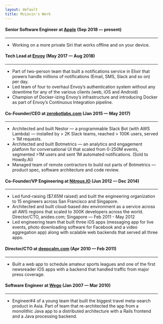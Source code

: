```yaml
---
layout: default
title: McLovin's Work
---
```


#### Senior Software Engineer at [Apple](https://apple.com) (Sep 2018 &mdash; present)
* * *

* Working on a more private Siri that works offline and on your device.

#### Tech Lead at [Envoy](https://envoy.com) (May 2017 &mdash; Aug 2018)
* * *

* Part of two-person team that built a notifications service in Elixir that powers
handle millions of notifications (Email, SMS, Slack and so on) per day.
* Led team of four to overhaul Envoy’s authentication system without any downtime
for any of the various clients (web, iOS and Android)
* Champion of Docker-izing Envoy’s infrastructure and introducing Docker as part of
Envoy’s Continuous Integration pipeline.


#### Co-Founder/CEO at [zerobotlabs.com](https://zerobotlabs.com) (Jan 2015 &mdash; May 2017)
* * *

* Architected and built Nestor — a programmable Slack Bot (with AWS Lambda) —
installed by > 2K Slack teams, reached > 100K users, served > 1M requests.
* Architected and built Botmetrics — an analytics and engagement platform for
conversational UI that scaled from 0-250M events, segmented >1M users and sent
1M automated notifications. (Sold to Howdy.AI)
* Managed team of remote contractors to build out parts of Botmetrics — product
spec, software architecture and code review.

#### Co-Founder/VP Engineering at [Nitrous.IO](https://nitrous.io) (Jun 2012 &mdash; Dec 2014)
* * *

* Led fund-raising ($7.65M raised) and built the engineering organization to 15
engineers across San Francisco and Singapore.
* Architected and built cloud-based dev environment as a service across all AWS
regions that scaled to 300K developers across the world.
Director/CTO, anideo.com; Singapore — Feb 2011 - May 2012
* Led engineering team that built three iOS apps (messaging app for live events,
photo downloading software for Facebook and a video aggregation app) along with
scalable web backends that served all three apps.

#### Director/CTO at [deepcalm.com](https://deepcalm.com) (Apr 2010 &mdash; Feb 2011)
* * *

* Built a web app to schedule amateur sports leagues and one of the first newsreader
iOS apps with a backend that handled traffic from major press coverage.

#### Software Engineer at [Wego](https://wego.com) (Jan 2007 &mdash; Mar 2010)
* * *

* Engineer#4 of a young team that built the biggest travel meta-search product in
Asia. Part of team that re-architected the app from a monolithic Java app to a
distributed architecture with a Rails frontend and a Java processing backend.
